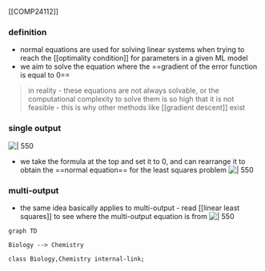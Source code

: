 [[COMP24112]]

### definition
- normal equations are used for solving linear systems when trying to reach the [[optimality condition]] for parameters in a given ML model
- we aim to solve the equation where the ==gradient of the error function is equal to 0==

 > in reality - these equations are not always solvable, or the computational complexity to solve them is so high that it is not feasible - this is why other methods like [[gradient descent]] exist

### single output
![ | 550](https://i.imgur.com/kJ2yWRb.png)
- we take the formula at the top and set it to 0, and can rearrange it to obtain the ==normal equation== for the least squares problem
![ | 550](https://i.imgur.com/mecsgCV.png)
### multi-output
- the same idea basically applies to multi-output - read [[linear least squares]] to see where the multi-output equation is from
![ | 550](https://i.imgur.com/dWjXL5E.png)

```mermaid
graph TD 

Biology --> Chemistry 

class Biology,Chemistry internal-link;
```

